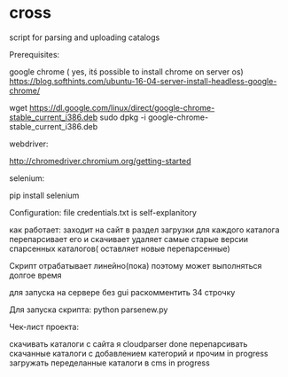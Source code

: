 # cross
script for parsing and uploading catalogs

Prerequisites:

google chrome ( yes, itś possible to install chrome on server os)
https://blog.softhints.com/ubuntu-16-04-server-install-headless-google-chrome/

wget https://dl.google.com/linux/direct/google-chrome-stable_current_i386.deb
sudo dpkg -i google-chrome-stable_current_i386.deb

webdriver:

http://chromedriver.chromium.org/getting-started

selenium:

pip install selenium



Configuration:
file credentials.txt is self-explanitory

как работает:
заходит на сайт в раздел загрузки
для каждого каталога перепарсивает его и скачивает
удаляет самые старые версии спарсенных каталогов( оставляет новые перепарсенные)

Скрипт отрабатывает линейно(пока) поэтому может выполняться долгое время

для запуска на сервере без gui раскомментить 34 строчку

Для запуска скрипта: 
python parsenew.py


Чек-лист проекта:

скачивать каталоги с сайта я cloudparser  done
перепарсивать скачанные каталоги с добавлением категорий и прочим   in progress
загружать переделанные каталоги в cms       in progress
